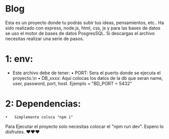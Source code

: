 # Blog
Esta es un proyecto donde tu podrás subir tus ideas, pensamientos, etc..
Ha sido realizado con express, node.js, html, css, js y para las bases de datos se uso el motor de bases de datos PosgresSQL. Si descargas el archivo necesitas realizar una serie de pasos.

# 1: env:
  - Este archivo debe de tener: 
     •	PORT: Sera el puerto donde se ejecuta el proyecto.\n
     •	DB_xxxx: Aqui colocas los datos de la db que seran name, user, password, port, host. Ejemplo = "BD_PORT = 5432"
# 2: Dependencias:
    •	Simplemente coloca "npm i"

Para Ejecutar el proyecto solo necesitas colocar el "npm run dev". Espero lo disfrutes. ❤️❤️❤️
